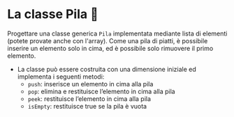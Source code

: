 # La classe Pila 🛴

Progettare una classe generica `Pila` implementata mediante
lista di elementi (potete provate anche con l'array).
Come una pila di piatti, è possibile inserire un elemento solo in cima,
ed è possibile solo rimuovere il primo elemento.

- La classe può essere costruita con una dimensione iniziale ed
implementa i seguenti metodi:
  - `push`: inserisce un elemento in cima alla pila
  - `pop`: elimina e restituisce l’elemento in cima alla pila
  - `peek`: restituisce l’elemento in cima alla pila
  - `isEmpty`: restituisce true se la pila è vuota